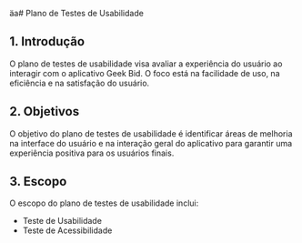 äa# Plano de Testes de Usabilidade

## 1. Introdução

O plano de testes de usabilidade visa avaliar a experiência do usuário ao interagir com o aplicativo Geek Bid. O foco está na facilidade de uso, na eficiência e na satisfação do usuário.

## 2. Objetivos

O objetivo do plano de testes de usabilidade é identificar áreas de melhoria na interface do usuário e na interação geral do aplicativo para garantir uma experiência positiva para os usuários finais.

## 3. Escopo

O escopo do plano de testes de usabilidade inclui:

- Teste de Usabilidade
- Teste de Acessibilidade
